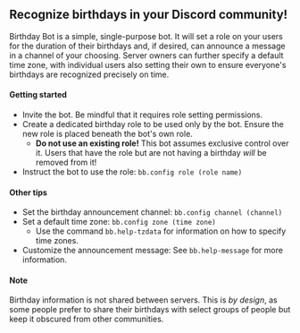 ## Recognize birthdays in your Discord community!

Birthday Bot is a simple, single-purpose bot. It will set a role on your users for the duration of their birthdays and, if desired, can announce a message in a channel of your choosing. Server owners can further specify a default time zone, with individual users also setting their own to ensure everyone's birthdays are recognized precisely on time.

#### Getting started
* Invite the bot. Be mindful that it requires role setting permissions.
* Create a dedicated birthday role to be used only by the bot. Ensure the new role is placed beneath the bot's own role.
  * **Do not use an existing role!** This bot assumes exclusive control over it. Users that have the role but are not having a birthday *will* be removed from it!
* Instruct the bot to use the role: `bb.config role (role name)`

#### Other tips
* Set the birthday announcement channel: `bb.config channel (channel)`
* Set a default time zone: `bb.config zone (time zone)`
  * Use the command `bb.help-tzdata` for information on how to specify time zones.
* Customize the announcement message: See `bb.help-message` for more information.

#### Note
Birthday information is not shared between servers. This is *by design*, as some people prefer to share their birthdays with select groups of people but keep it obscured from other communities.